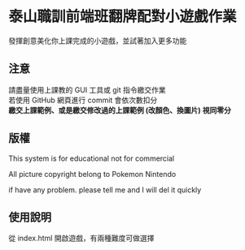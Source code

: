 # 泰山職訓前端班翻牌配對小遊戲作業
發揮創意美化你上課完成的小遊戲，並試著加入更多功能  

## 注意
請盡量使用上課教的 GUI 工具或 git 指令繳交作業  
若使用 GitHub 網頁進行 commit 會依次數扣分  
**繳交上課範例、或是繳交修改過的上課範例 (改顏色、換圖片) 視同零分**

## 版權

This system is for educational not for commercial

All picture copyright belong to Pokemon Nintendo

if have any problem. please tell me and I will del it quickly

## 使用說明
從 index.html 開啟遊戲，有兩種難度可做選擇